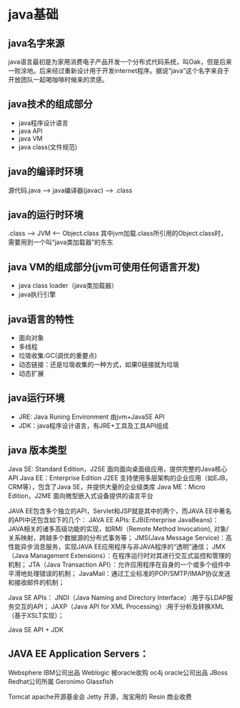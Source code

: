 # java基础
## java名字来源
java语言最初是为家用消费电子产品开发一个分布式代码系统，叫Oak，但是后来一败涂地。后来经过重新设计用于开发internet程序。据说“java”这个名字来自于开放团队一起喝咖啡时候来的灵感。
## java技术的组成部分
- java程序设计语言
- java API
- java VM
- java class(文件规范)

## java的编译时环境
源代码.java --> java编译器(javac) --> .class 

## java的运行时环境
.class --> JVM <-- Object.class
其中jvm加载.class所引用的Object.class时，需要用到一个叫“java类加载器”的东东

## java VM的组成部分(jvm可使用任何语言开发)
 - java class loader（java类加载器）
 - java执行引擎
 
## java语言的特性
- 面向对象
- 多线程
- 垃圾收集:GC(调优的重要点)
- 动态链接：还是垃圾收集的一种方式，如果0链接就为垃圾
- 动态扩展

## java运行环境
- JRE: Java Runing Environment 由jvm+JavaSE API
- JDK：java程序设计语言，有JRE+工具及工具API组成

## java 版本类型

Java SE: Standard Edition，J2SE 面向面向桌面级应用，提供完整的Java核心API
Java EE：Enterprise Edition J2EE 支持使用多层架构的企业应用（如EJB，CRM等），包含了Java SE，并提供大量的企业级类库
Java ME：Micro Edition，J2ME 面向微型嵌入式设备提供的语言平台

JAVA EE包含多个独立的API，Servlet和JSP就是其中的两个，而JAVA EE中著名的API中还包含如下的几个：
JAVA EE APIs:
	EJB(Enterprise JavaBeans)：JAVA相关的诸多高级功能的实现，如RMI（Remote Method Invocation), 对象/关系映射，跨越多个数据源的分布式事务等；
	JMS(Java Message Service)：高性能异步消息服务，实现JAVA EE应用程序与非JAVA程序的“透明”通信；
	JMX（Java Management Extensions）：在程序运行时对其进行交互式监控和管理的机制；
	JTA（Java Transaction API）：允许应用程序在自身的一个或多个组件中平滑地处理错误的机制；
	JavaMail：通过工业标准的POP/SMTP/IMAP协议发送和接收邮件的机制；

Java SE APIs：
	JNDI（Java Naming and Directory Interface）:用于与LDAP服务交互的API；
	JAXP（Java API for XML Processing）:用于分析及转换XML（基于XSLT实现）；

Java SE API + JDK

## JAVA EE Application Servers：

Websphere  IBM公司出品
Weblogic   被oracle收购
oc4j      oracle公司出品
JBoss     Redhat公司所属
Geronimo
Glassfish

Tomcat   apache开源基金会
Jetty    开源，淘宝用的
Resin    商业收费 